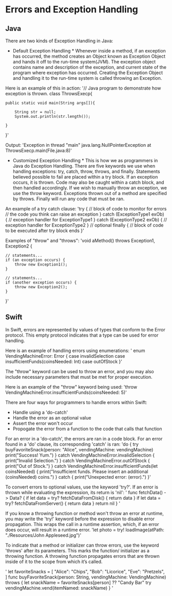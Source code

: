 # Errors and Exception Handling

## Java

There are two kinds of Exception Handling in Java:
* Default Exception Handling *
Whenever inside a method, if an exception has occurred, the method creates an Object known as Exception Object and hands it off to
the run-time system(JVM). The exception object contains name and description of the exception, and current state of the program 
where exception has occurred. Creating the Exception Object and handling it to the run-time system is called throwing an Exception.

Here is an example of this in action:
'// Java program to demonstrate how exception is thrown.
class ThrowsExecp{
     
    public static void main(String args[]){
         
        String str = null;
        System.out.println(str.length());
         
    }
}'

Output:
'Exception in thread "main" java.lang.NullPointerException
    at ThrowsExecp.main(File.java:8)'

* Customized Exception Handling *
This is how we as programmers in Java do Exception Handling. There are five keywords we use when handling exceptions: try, catch,
throw, throws, and finally. Statements believed possible to fail are placed within a try block. If an exception occurs, it is thrown.
Code may also be caught within a catch block, and then handled accordingly. If we wish to manually throw an exception, we use the throw
keyword. Exceptions thrown out of a method are specified by throws. Finally will run any code that must be ran.

An example of a try catch clause:
'try {
// block of code to monitor for errors
// the code you think can raise an exception
}
catch (ExceptionType1 exOb) {
// exception handler for ExceptionType1
}
catch (ExceptionType2 exOb) {
// exception handler for ExceptionType2
}
// optional
finally {
// block of code to be executed after try block ends
}'

Examples of "throw" and "throws":
'void aMethod() throws Exception1, Exception2 {
 
    // statements...
    if (an exception occurs) {
        throw new Exception1();
    }
 
    // statements...
    if (another exception occurs) {
        throw new Exception2();
    }
}'

## Swift

In Swift, errors are represented by values of types that conform to the Error protocol. This empty protocol indicates that a
type can be used for error handling.

Here is an example of handling errors using enumerations:
'
    enum VendingMachineError: Error {
        case invalidSelection
        case insufficientFunds(coinsNeeded: Int)
        case outOfStock
    }'
    
The "throw" keyword can be used to throw an error, and you may also include necessary parameters that must be met for proper 
execution.

Here is an example of the "throw" keyword being used: 
'throw VendingMachineError.insufficientFunds(coinsNeeded: 5)'

There are four ways for programmers to handle errors within Swift: 
  * Handle using a 'do-catch'
  * Handle the error as an optional value
  * Assert the error won't occur
  * Propogate the error from a function to the code that calls that function
  
For an error in a 'do-catch', the errors are ran in a code block. For an error found in a 'do' clause, its corresponding 'catch'
is ran:
'do {
    try buyFavoriteSnack(person: "Alice", vendingMachine: vendingMachine)
    print("Success! Yum.")
} catch VendingMachineError.invalidSelection {
    print("Invalid Selection.")
} catch VendingMachineError.outOfStock {
    print("Out of Stock.")
} catch VendingMachineError.insufficientFunds(let coinsNeeded) {
    print("Insufficient funds. Please insert an additional \(coinsNeeded) coins.")
} catch {
    print("Unexpected error: \(error).")
}'

To convert errors to optional values, use the keyword 'try?'. If an error is thrown while evaluating the expression, its return 
is 'nil':
'
    func fetchData() -> Data? {
        if let data = try? fetchDataFromDisk() { return data }
        if let data = try? fetchDataFromServer() { return data }
        return nil
    }
'

If you know a throwing function or method won't throw an error at runtime, you may write the 'try!' keyword before the expression
to disable error propagation. This wraps the call in a runtime assertion, which, if an error does occur, will result in a 
runtime error.
'let photo = try! loadImage(atPath: "./Resources/John Appleseed.jpg")'

To indicate that a method or initializer can throw errors, use the keyword 'throws' after its parameters. This marks the function/
initializer as a throwing function. A throwing function propagates errors that are thrown inside of it to the scope from which it’s
called. 

'
    let favoriteSnacks = [
        "Alice": "Chips",
        "Bob": "Licorice",
        "Eve": "Pretzels",
    ]
    func buyFavoriteSnack(person: String, vendingMachine: VendingMachine) throws {
        let snackName = favoriteSnacks[person] ?? "Candy Bar"
        try vendingMachine.vend(itemNamed: snackName)
    }
'


